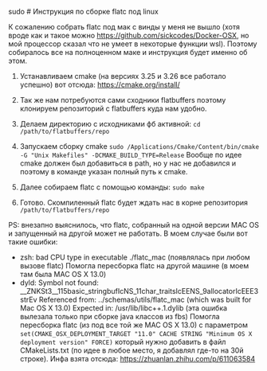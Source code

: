 sudo # Инструкция по сборке flatc под linux

К сожалению собрать flatc под мак с винды у меня не вышло
(хотя вроде как и такое можно https://github.com/sickcodes/Docker-OSX, но мой процессор сказал что не умеет в некоторые функции wsl). 
Поэтому собиралось все на полноценном маке и инструкция будет именно об этом.

1) Устанавливаем cmake (на версиях 3.25 и 3.26 все работало успешно) вот отсюда:
https://cmake.org/install/

2) Так же нам потребуются сами сходники flatbuffers поэтому клонируем репозиторий с flatbuffers куда нам удобно.

3) Делаем директорию с исходниками фб активной: `cd /path/to/flatbuffers/repo`

4) Запускаем сборку cmake `sudo /Applications/Cmake/Content/bin/cmake -G "Unix Makefiles" -DCMAKE_BUILD_TYPE=Release`
Вообще по идее cmake должен был добавиться в path, но у нас не добавился и поэтому в команде указан полный путь к cmake.

5) Далее собираем flatc с помощью команды: `sudo make`

6) Готово. Скомпиленный flatc будет ждать нас в корне репозитория `/path/to/flatbuffers/repo`

PS: внезапно выяснилось, что flatc, собранный на одной версии MAC OS и запущенный на другой
может не работать.
В моем случае были вот такие ошибки:
- zsh: bad CPU type in executable ./flatc_mac (появлялась при любом вызове flatc)
Помогла пересборка flatc на другой машине (в моем там была MAC OS X 13.0)
- dyld: Symbol not found: __ZNKSt3__115basic_stringbufIcNS_11char_traitsIcEENS_9allocatorIcEEE3strEv
Referenced from: ../schemas/utils/flatc_mac (which was built for Mac OS X 13.0)
Expected in: /usr/lib/libc++.1.dylib (эта ошибка вылезала только при сборке java классов из fbs)
Помогла пересборка flatc (из под все той же MAC OS X 13.0) с параметром
`set(CMAKE_OSX_DEPLOYMENT_TARGET "11.0" CACHE STRING "Minimum OS X deployment version" FORCE)`
который нужно добавить в файл CMakeLists.txt (по идее в любое место, я добавлял где-то на 30й строке).
Инфа взята отсюда: https://zhuanlan.zhihu.com/p/611063584
